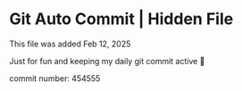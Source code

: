 # Git Auto Commit | Hidden File

This file was added Feb 12, 2025

Just for fun and keeping my daily git commit active 🤪

commit number: 454555
